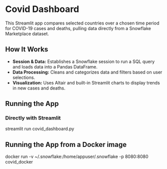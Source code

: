 # Covid Dashboard

This Streamlit app compares selected countries over a chosen time period for COVID-19 cases and deaths, pulling data directly from a Snowflake Marketplace dataset.

## How It Works

- **Session & Data:** Establishes a Snowflake session to run a SQL query and loads data into a Pandas DataFrame.
- **Data Processing:** Cleans and categorizes data and filters based on user selections.
- **Visualization:** Uses Altair and built-in Streamlit charts to display trends in new cases and deaths.

## Running the App

### Directly with Streamlit

streamlit run covid_dashboard.py

## Running the App from a Docker image

docker run -v ~/.snowflake:/home/appuser/.snowflake -p 8080:8080 covid_docker